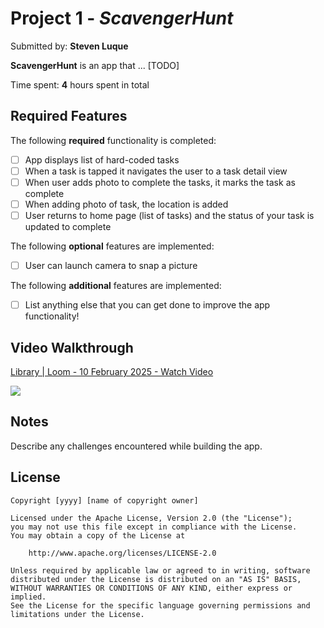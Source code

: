 # Project 1 - *ScavengerHunt*

Submitted by: **Steven Luque**

**ScavengerHunt** is an app that ... [TODO] 

Time spent: **4** hours spent in total

## Required Features

The following **required** functionality is completed:

- [ ] App displays list of hard-coded tasks
- [ ] When a task is tapped it navigates the user to a task detail view
- [ ] When user adds photo to complete the tasks, it marks the task as complete
- [ ] When adding photo of task, the location is added
- [ ] User returns to home page (list of tasks) and the status of your task is updated to complete
 
The following **optional** features are implemented:

- [ ] User can launch camera to snap a picture	

The following **additional** features are implemented:

- [ ] List anything else that you can get done to improve the app functionality!

## Video Walkthrough

<div>
    <a href="https://www.loom.com/share/8abab38fe1f04c5aae368d08fc13651c">
      <p>Library | Loom - 10 February 2025 - Watch Video</p>
    </a>
    <a href="https://www.loom.com/share/8abab38fe1f04c5aae368d08fc13651c">
      <img style="max-width:300px;" src="https://cdn.loom.com/sessions/thumbnails/8abab38fe1f04c5aae368d08fc13651c-98e1b1001ef7d7e0-full-play.gif">
    </a>
  </div>

## Notes

Describe any challenges encountered while building the app.

## License

    Copyright [yyyy] [name of copyright owner]

    Licensed under the Apache License, Version 2.0 (the "License");
    you may not use this file except in compliance with the License.
    You may obtain a copy of the License at

        http://www.apache.org/licenses/LICENSE-2.0

    Unless required by applicable law or agreed to in writing, software
    distributed under the License is distributed on an "AS IS" BASIS,
    WITHOUT WARRANTIES OR CONDITIONS OF ANY KIND, either express or implied.
    See the License for the specific language governing permissions and
    limitations under the License.
